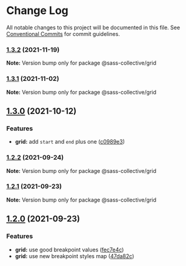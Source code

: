 # Change Log

All notable changes to this project will be documented in this file.
See [Conventional Commits](https://conventionalcommits.org) for commit guidelines.

### [1.3.2](https://github.com/sass-collective/sass-collective/compare/@sass-collective/grid@1.3.1...@sass-collective/grid@1.3.2) (2021-11-19)

**Note:** Version bump only for package @sass-collective/grid





### [1.3.1](https://github.com/sass-collective/sass-collective/compare/@sass-collective/grid@1.3.0...@sass-collective/grid@1.3.1) (2021-11-02)

**Note:** Version bump only for package @sass-collective/grid






## [1.3.0](https://github.com/sass-collective/sass-collective/compare/@sass-collective/grid@1.2.2...@sass-collective/grid@1.3.0) (2021-10-12)


### Features

* **grid:** add `start` and `end` plus one ([c0989e3](https://github.com/sass-collective/sass-collective/commit/c0989e33c86a4a552882967c4937e13db5411297))




### [1.2.2](https://github.com/sass-collective/sass-collective/compare/@sass-collective/grid@1.2.1...@sass-collective/grid@1.2.2) (2021-09-24)

**Note:** Version bump only for package @sass-collective/grid






### [1.2.1](https://github.com/sass-collective/sass-collective/compare/@sass-collective/grid@1.2.0...@sass-collective/grid@1.2.1) (2021-09-23)

**Note:** Version bump only for package @sass-collective/grid





## [1.2.0](https://github.com/sass-collective/sass-collective/compare/@sass-collective/grid@1.1.3...@sass-collective/grid@1.2.0) (2021-09-23)


### Features

* **grid:** use good breakpoint values ([fec7e4c](https://github.com/sass-collective/sass-collective/commit/fec7e4c23716cfe6931a7ccc8c749042fd7fcc86))
* **grid:** use new breakpoint styles map ([47da82c](https://github.com/sass-collective/sass-collective/commit/47da82cd4d94eede69827c55c44096957aee5825))
